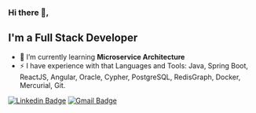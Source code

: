 ### Hi there 👋,

## I'm a Full Stack Developer
- 🌱 I’m currently learning **Microservice Architecture**
- :zap:  I have experience with that Languages and Tools: Java, Spring Boot, ReactJS, Angular, Oracle, Cypher, PostgreSQL, RedisGraph, Docker, Mercurial, Git.

[![Linkedin Badge](https://img.shields.io/badge/-sertacguler-blue?style=flat-square&logo=Linkedin&logoColor=white&link=https://www.linkedin.com/in/sertac-guler/)](https://www.linkedin.com/in/sertac-guler/) 
[![Gmail Badge](https://img.shields.io/badge/-sertacguler1@gmail.com-c14438?style=flat-square&logo=Gmail&logoColor=white&link=mailto:sertacguler1@gmail.com)](mailto:sertacguler1@gmail.com)
